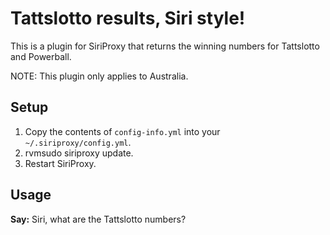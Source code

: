 Tattslotto results, Siri style!
==============================================

This is a plugin for SiriProxy that returns the winning numbers for Tattslotto and Powerball.

NOTE: This plugin only applies to Australia.

Setup
-----

1. Copy the contents of `config-info.yml` into your `~/.siriproxy/config.yml`.
2. rvmsudo siriproxy update.
3. Restart SiriProxy.

Usage
-----

**Say:** Siri, what are the Tattslotto numbers?